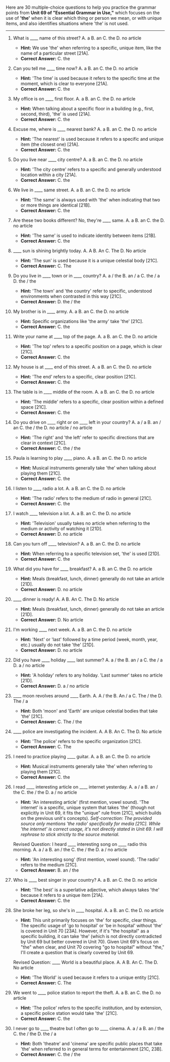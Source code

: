 Here are 30 multiple-choice questions to help you practice the grammar points from **Unit 69 of "Essential Grammar in Use,"** which focuses on the use of **'the'** when it is clear which thing or person we mean, or with unique items, and also identifies situations where 'the' is not used.

***

1.  What is ____ name of this street?
    A. a B. an C. the D. no article
    *   **Hint:** We use 'the' when referring to a specific, unique item, like the name of a particular street [21A].
    *   **Correct Answer:** C. the

2.  Can you tell me ____ time now?
    A. a B. an C. the D. no article
    *   **Hint:** 'The time' is used because it refers to the specific time at the moment, which is clear to everyone [21A].
    *   **Correct Answer:** C. the

3.  My office is on ____ first floor.
    A. a B. an C. the D. no article
    *   **Hint:** When talking about a specific floor in a building (e.g., first, second, third), 'the' is used [21A].
    *   **Correct Answer:** C. the

4.  Excuse me, where is ____ nearest bank?
    A. a B. an C. the D. no article
    *   **Hint:** 'The nearest' is used because it refers to a specific and unique item (the closest one) [21A].
    *   **Correct Answer:** C. the

5.  Do you live near ____ city centre?
    A. a B. an C. the D. no article
    *   **Hint:** 'The city centre' refers to a specific and generally understood location within a city [21A].
    *   **Correct Answer:** C. the

6.  We live in ____ same street.
    A. a B. an C. the D. no article
    *   **Hint:** 'The same' is always used with 'the' when indicating that two or more things are identical [21B].
    *   **Correct Answer:** C. the

7.  Are these two books different? No, they're ____ same.
    A. a B. an C. the D. no article
    *   **Hint:** 'The same' is used to indicate identity between items [21B].
    *   **Correct Answer:** C. the

8.  ____ sun is shining brightly today.
    A. A B. An C. The D. No article
    *   **Hint:** 'The sun' is used because it is a unique celestial body [21C].
    *   **Correct Answer:** C. The

9.  Do you live in ____ town or in ____ country?
    A. a / the B. an / a C. the / a D. the / the
    *   **Hint:** 'The town' and 'the country' refer to specific, understood environments when contrasted in this way [21C].
    *   **Correct Answer:** D. the / the

10. My brother is in ____ army.
    A. a B. an C. the D. no article
    *   **Hint:** Specific organizations like 'the army' take 'the' [21C].
    *   **Correct Answer:** C. the

11. Write your name at ____ top of the page.
    A. a B. an C. the D. no article
    *   **Hint:** 'The top' refers to a specific position on a page, which is clear [21C].
    *   **Correct Answer:** C. the

12. My house is at ____ end of this street.
    A. a B. an C. the D. no article
    *   **Hint:** 'The end' refers to a specific, clear position [21C].
    *   **Correct Answer:** C. the

13. The table is in ____ middle of the room.
    A. a B. an C. the D. no article
    *   **Hint:** 'The middle' refers to a specific, clear position within a defined space [21C].
    *   **Correct Answer:** C. the

14. Do you drive on ____ right or on ____ left in your country?
    A. a / a B. an / an C. the / the D. no article / no article
    *   **Hint:** 'The right' and 'the left' refer to specific directions that are clear in context [21C].
    *   **Correct Answer:** C. the / the

15. Paula is learning to play ____ piano.
    A. a B. an C. the D. no article
    *   **Hint:** Musical instruments generally take 'the' when talking about playing them [21C].
    *   **Correct Answer:** C. the

16. I listen to ____ radio a lot.
    A. a B. an C. the D. no article
    *   **Hint:** 'The radio' refers to the medium of radio in general [21C].
    *   **Correct Answer:** C. the

17. I watch ____ television a lot.
    A. a B. an C. the D. no article
    *   **Hint:** 'Television' usually takes no article when referring to the medium or activity of watching it [21D].
    *   **Correct Answer:** D. no article

18. Can you turn off ____ television?
    A. a B. an C. the D. no article
    *   **Hint:** When referring to a specific television set, 'the' is used [21D].
    *   **Correct Answer:** C. the

19. What did you have for ____ breakfast?
    A. a B. an C. the D. no article
    *   **Hint:** Meals (breakfast, lunch, dinner) generally do not take an article [21D].
    *   **Correct Answer:** D. no article

20. ____ dinner is ready!
    A. A B. An C. The D. No article
    *   **Hint:** Meals (breakfast, lunch, dinner) generally do not take an article [21D].
    *   **Correct Answer:** D. No article

21. I'm working ____ next week.
    A. a B. an C. the D. no article
    *   **Hint:** 'Next' or 'last' followed by a time period (week, month, year, etc.) usually do not take 'the' [21D].
    *   **Correct Answer:** D. no article

22. Did you have ____ holiday ____ last summer?
    A. a / the B. an / a C. the / a D. a / no article
    *   **Hint:** 'A holiday' refers to any holiday. 'Last summer' takes no article [21D].
    *   **Correct Answer:** D. a / no article

23. ____ moon revolves around ____ Earth.
    A. A / the B. An / a C. The / the D. The / a
    *   **Hint:** Both 'moon' and 'Earth' are unique celestial bodies that take 'the' [21C].
    *   **Correct Answer:** C. The / the

24. ____ police are investigating the incident.
    A. A B. An C. The D. No article
    *   **Hint:** 'The police' refers to the specific organization [21C].
    *   **Correct Answer:** C. The

25. I need to practice playing ____ guitar.
    A. a B. an C. the D. no article
    *   **Hint:** Musical instruments generally take 'the' when referring to playing them [21C].
    *   **Correct Answer:** C. the

26. I read ____ interesting article on ____ internet yesterday.
    A. a / a B. an / the C. the / the D. a / no article
    *   **Hint:** 'An interesting article' (first mention, vowel sound). 'The internet' is a specific, unique system that takes 'the' (though not explicitly in Unit 69, it fits the "unique" rule from [21C], which builds on the previous unit's concepts). *Self-correction: The provided source only mentions 'the radio' specifically for media [21C]. While 'the internet' is correct usage, it's not directly stated in Unit 69. I will rephrase to stick strictly to the source material.*

    Revised Question: I heard ____ interesting song on ____ radio this morning.
    A. a / a B. an / the C. the / the D. a / no article
    *   **Hint:** 'An interesting song' (first mention, vowel sound). 'The radio' refers to the medium [21C].
    *   **Correct Answer:** B. an / the

27. Who is ____ best singer in your country?
    A. a B. an C. the D. no article
    *   **Hint:** 'The best' is a superlative adjective, which always takes 'the' because it refers to a unique item [21A].
    *   **Correct Answer:** C. the

28. She broke her leg, so she's in ____ hospital.
    A. a B. an C. the D. no article
    *   **Hint:** This unit primarily focuses on 'the' for specific, clear things. The specific usage of 'go to hospital' or 'be in hospital' without 'the' is covered in Unit 70 [23A]. However, if it's "the hospital" as a specific building, it can take 'the' (which is not directly contradicted by Unit 69 but better covered in Unit 70). Given Unit 69's focus on "the" when clear, and Unit 70 covering "go to hospital" without "the," I'll create a question that is clearly covered by Unit 69.

    Revised Question: ____ World is a beautiful place.
    A. A B. An C. The D. No article
    *   **Hint:** 'The World' is used because it refers to a unique entity [21C].
    *   **Correct Answer:** C. The

29. We went to ____ police station to report the theft.
    A. a B. an C. the D. no article
    *   **Hint:** 'The police' refers to the specific institution, and by extension, a specific police station would take 'the' [21C].
    *   **Correct Answer:** C. the

30. I never go to ____ theatre but I often go to ____ cinema.
    A. a / a B. an / the C. the / the D. the / a
    *   **Hint:** Both 'theatre' and 'cinema' are specific public places that take 'the' when referred to in general terms for entertainment [21C, 23B].
    *   **Correct Answer:** C. the / the